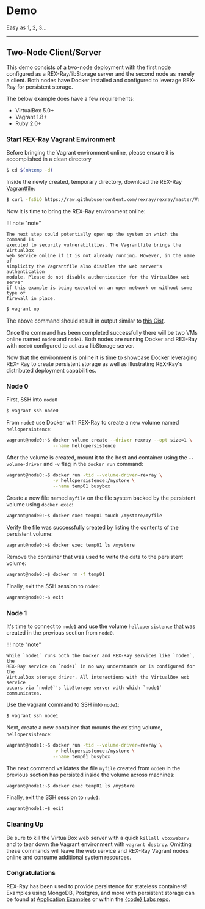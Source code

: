 # Demo

Easy as 1, 2, 3...

---

## Two-Node Client/Server

This demo consists of a two-node deployment with the first node configured as a
REX-Ray/libStorage server and the second node as merely a client. Both nodes
have Docker installed and configured to leverage REX-Ray for persistent storage.

The below example does have a few requirements:

 * VirtualBox 5.0+
 * Vagrant 1.8+
 * Ruby 2.0+

### Start REX-Ray Vagrant Environment
Before bringing the Vagrant environment online, please ensure it is accomplished
in a clean directory

```sh
$ cd $(mktemp -d)
```

Inside the newly created, temporary directory, download the REX-Ray
[Vagrantfile](https://github.com/joan-s-molas/rexray/master/Vagrantfile):

```sh
$ curl -fsSLO https://raw.githubusercontent.com/rexray/rexray/master/Vagrantfile
```

Now it is time to bring the REX-Ray environment online:

!!! note "note"

    The next step could potentially open up the system on which the command is
    executed to security vulnerabilities. The Vagrantfile brings the VirtualBox
    web service online if it is not already running. However, in the name of
    simplicity the Vagrantfile also disables the web server's authentication
    module. Please do not disable authentication for the VirtualBox web server
    if this example is being executed on an open network or without some type of
    firewall in place.

```sh
$ vagrant up
```

The above command should result in output similar to [this
Gist](https://gist.github.com/akutz/13fc3b2237ea2c295a25c2e367e6bd8f).

Once the command has been completed successfully there will be two VMs online
named `node0` and `node1`. Both nodes are running Docker and REX-Ray with
`node0` configured to act as a libStorage server.

Now that the environment is online it is time to showcase Docker leveraging REX-
Ray to create persistent storage as well as illustrating REX-Ray's distributed
deployment capabilities.

### Node 0
First, SSH into `node0`

```sh
$ vagrant ssh node0
```

From `node0` use Docker with REX-Ray to create a new volume named
`hellopersistence`:

```sh
vagrant@node0:~$ docker volume create --driver rexray --opt size=1 \
                 --name hellopersistence
```

After the volume is created, mount it to the host and container using the
`--volume-driver` and `-v` flag in the `docker run` command:

```sh
vagrant@node0:~$ docker run -tid --volume-driver=rexray \
                 -v hellopersistence:/mystore \
                 --name temp01 busybox
```

Create a new file named `myfile` on the file system backed by the persistent
volume using `docker exec`:

```sh
vagrant@node0:~$ docker exec temp01 touch /mystore/myfile
```

Verify the file was successfully created by listing the contents of the
persistent volume:

```sh
vagrant@node0:~$ docker exec temp01 ls /mystore
```

Remove the container that was used to write the data to the persistent volume:

```sh
vagrant@node0:~$ docker rm -f temp01
```

Finally, exit the SSH session to `node0`:

```sh
vagrant@node0:~$ exit
```

### Node 1
It's time to connect to `node1` and use the volume `hellopersistence` that was
created in the previous section from `node0`.

!!! note "note"

    While `node1` runs both the Docker and REX-Ray services like `node0`, the
    REX-Ray service on `node1` in no way understands or is configured for the
    VirtualBox storage driver. All interactions with the VirtualBox web service
    occurs via `node0`'s libStorage server with which `node1` communicates.

Use the vagrant command to SSH into `node1`:

```sh
$ vagrant ssh node1
```

Next, create a new container that mounts the existing volume,
`hellopersistence`:

```sh
vagrant@node1:~$ docker run -tid --volume-driver=rexray \
                 -v hellopersistence:/mystore \
                 --name temp01 busybox
```

The next command validates the file `myfile` created from `node0` in the
previous section has persisted inside the volume across machines:

```sh
vagrant@node1:~$ docker exec temp01 ls /mystore
```

Finally, exit the SSH session to `node1`:

```sh
vagrant@node1:~$ exit
```

### Cleaning Up
Be sure to kill the VirtualBox web server with a quick `killall vboxwebsrv` and
to tear down the Vagrant environment with `vagrant destroy`. Omitting these
commands will leave the web service and REX-Ray Vagrant nodes online and consume
additional system resources.

### Congratulations
REX-Ray has been used to provide persistence for stateless containers! Examples
using MongoDB, Postgres, and more with persistent storage can be found at
[Application Examples](./apps.md) or within the [{code} Labs
repo](https://github.com/codedellemc/labs).
